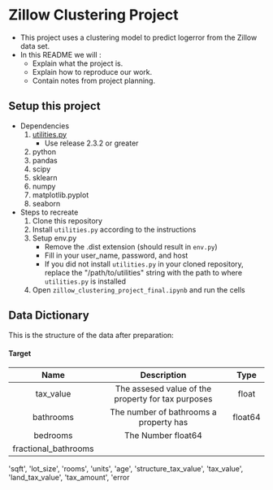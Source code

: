 # Zillow Clustering Project
- This project uses a clustering model to predict logerror from the Zillow data set.
- In this README we will :
    * Explain what the project is. 
    * Explain how to reproduce our work. 
    * Contain notes from project planning.

## Setup this project
* Dependencies
    1. [utilities.py](https://github.com/david-ryan-alviola/utilities/releases)
        * Use release 2.3.2 or greater
    2. python
    3. pandas
    4. scipy
    5. sklearn
    6. numpy
    7. matplotlib.pyplot
    8. seaborn
* Steps to recreate
    1. Clone this repository
    2. Install `utilities.py` according to the instructions
    3. Setup env.py
        * Remove the .dist extension (should result in `env.py`)
        * Fill in your user_name, password, and host
        * If you did not install `utilities.py` in your cloned repository, replace the "/path/to/utilities" string with the path to where `utilities.py` is installed
    4. Open `zillow_clustering_project_final.ipynb` and run the cells



## Data Dictionary
This is the structure of the data after preparation:
#### Target
Name | Description | Type
:---: | :---: | :---:
tax_value | The assesed value of the property for tax purposes | float
bathrooms | The number of bathrooms a property has  | float64
bedrooms  | The Number  float64
fractional_bathrooms |
'sqft', 'lot_size', 'rooms', 'units', 'age', 'structure_tax_value', 'tax_value', 'land_tax_value', 'tax_amount', 'error
